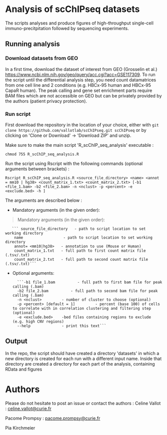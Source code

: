 # Analysis of scChIPseq datasets

The scripts analyses and produce figures of high-throughput single-cell immuno-precitpitation followed by sequencing experiments.

## Running analysis 

### Download datasets from GEO

In a first time, download the dataset of interest from GEO (Grosselin et al.) https://www.ncbi.nlm.nih.gov/geo/query/acc.cgi?acc=GSE117309. To run the script until the differential analysis step, you need count datamatrices from one cell line and 2 conditions (e.g. HBCx-95 human and HBCx-95 CapaR human). The peak calling and gene set enrichment parts require BAM files which are not accessible on GEO but can be privately provided by the authors (patient privacy protection). 

### Run script

First download the repository in the location of your choice, either with `git clone https://github.com/vallotlab/scChIPseq.git scChIPseq` or by clicking on 'Clone or Download' -> 'Download ZIP' and unzip.

Make sure to make the main script 'R_scChIP_seq_analysis' executable :

```chmod 755 R_scChIP_seq_analysis.R```

Run the script using Rscript with the following commands (optional arguments between brackets) :

```Rscript R_scChIP_seq_analysis.R <source_file_directory> <name> <annot = mm10 | hg38> <count_matrix_1.txt> <count_matrix_2.txt> [-b1 <file_1.bam> -b2 <file_2.bam> -n <nclust> -p <percent> -e <exclude.bed> -h ]```

The arguments are described below : 

* Mandatory arguments (in the given order):
        
 >Mandatory arguments (in the given order):

       ``` source_file_directory   - path to script location to set working directory
        name                  - path to script location to set working directory
        annot= <mm10|hg38>   - annotation to use (Mouse or Human)
        count_matrix_1.txt   - full path to first count matrix file (.tsv/.txt)
        count_matrix_2.txt   - full path to second count matrix file (.tsv/.txt)```
        
* Optional arguments: 

  
        ```-b1 file_1.bam          - full path to first bam file for peak calling (.bam)
        -b2 file_2.bam          - full path to second bam file for peak calling (.bam)
        -n <nclust>         - number of cluster to choose (optional)
        -p <percent> [default = 1]         - percent (base 100) of cells to correlate with in correlation clustering and filtering step (optional) 
        -e <exclude.bed>    -bed files containing regions to exclude (e.g. high CNV regions)
        --help              - print this text```
   
        
## Output
In the repo, the script should have created a directory 'datasets' in which a new directory is created for each run with a different input name. Inside that directory are created a directory for each part of the analysis, containing RData and figures 
  

# Authors
Please do not hesitate to post an issue or contact the authors :
Celine Vallot : celine.vallot@curie.fr

Pacome Prompsy : pacome.prompsy@curie.fr

Pia Kirchmeier

